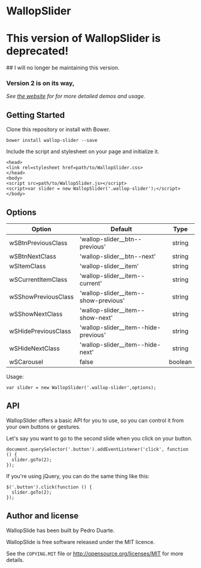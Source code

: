 # WallopSlider

# This version of WallopSlider is deprecated!
## I will no longer be maintaining this version.
### Version 2 is on its way,

*See [the website](http://pedroduarte.me/wallop-slider) for for more detailed demos and usage.*

## Getting Started

Clone this repository or install with Bower.

```
bower install wallop-slider --save
```

Include the script and stylesheet on your page and initialize it.

```
<head>
<link rel=stylesheet href=path/to/WallopSlider.css>
</head>
<body>
<script src=path/to/WallopSlider.js></script>
<script>var slider = new WallopSlider('.wallop-slider');</script>
</body>
```

## Options

| Option              | Default                              | Type    |
|---------------------|--------------------------------------|:-------:|
| wSBtnPreviousClass  | 'wallop-slider__btn--previous'       | string  |
| wSBtnNextClass      | 'wallop-slider__btn--next'           | string  |
| wSItemClass         | 'wallop-slider__item'                | string  |
| wSCurrentItemClass  | 'wallop-slider__item--current'       | string  |
| wSShowPreviousClass | 'wallop-slider__item--show-previous' | string  |
| wSShowNextClass     | 'wallop-slider__item--show-next'     | string  |
| wSHidePreviousClass | 'wallop-slider__item--hide-previous' | string  |
| wSHideNextClass     | 'wallop-slider__item--hide-next'     | string  |
| wSCarousel          | false                                | boolean |

Usage:

```
var slider = new WallopSlider('.wallop-slider',options);
```

## API

WallopSlider offers a basic API for you to use, so you can control it from your own buttons or gestures.

Let's say you want to go to the second slide when you click on your button.

```
document.querySelector('.button').addEventListener('click', function () {
  slider.goTo(2);
});

```

If you're using jQuery, you can do the same thing like this:

```
$('.button').click(function () {
  slider.goTo(2);
});
```

## Author and license

WallopSlide has been built by Pedro Duarte.

WallopSlide is free software released under the MIT licence.

See the `COPYING.MIT` file or <http://opensource.org/licenses/MIT>
for more details.
